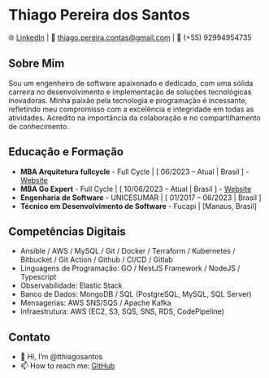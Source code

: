 # Thiago Pereira dos Santos

🌐 [LinkedIn](https://www.linkedin.com/in/thiago-pereira-dos-santos-98730110a) | 📧 thiago.pereira.contas@gmail.com | 📱 (+55) 92994954735

## Sobre Mim

Sou um engenheiro de software apaixonado e dedicado, com uma sólida carreira no desenvolvimento e implementação de soluções tecnológicas inovadoras. Minha paixão pela tecnologia e programação é incessante, refletindo meu compromisso com a excelência e integridade em todas as atividades. Acredito na importância da colaboração e no compartilhamento de conhecimento.

## Educação e Formação

- **MBA Arquitetura fullcycle** - Full Cycle | [ 06/2023 – Atual | Brasil ] - [Website](https://mba.fullcycle.com.br/mba/)
- **MBA Go Expert** - Full Cycle | [ 10/06/2023 – Atual | Brasil ] - [Website](https://goexpert.fullcycle.com.br/pos-goexpert/)
- **Engenharia de Software** - UNICESUMAR | [ 01/2017 – 06/2023 | Brasil ]
- **Técnico em Desenvolvimento de Software** - Fucapi | [Manaus, Brasil]

## Competências Digitais

- Ansible / AWS / MySQL / Git / Docker / Terraform / Kubernetes / Bitbucket / Git Action / Github / CI/CD / Gitlab
- Linguagens de Programação: GO / NestJS Framework / NodeJS / Typescript
- Observabilidade: Elastic Stack
- Banco de Dados: MongoDB / SQL (PostgreSQL, MySQL, SQL Server)
- Mensagerias: AWS SNS/SQS / Apache Kafka
- Infraestrutura: AWS (EC2, S3, SQS, SNS, RDS, CodePipeline)

## Contato

- 👋 Hi, I’m @tthiagosantos
- 📫 How to reach me: [GitHub](https://github.com/tthiagosantos)
